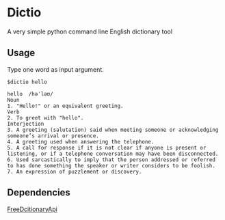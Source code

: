 # Dictio
A very simple python command line English dictionary tool
## Usage
Type one word as input argument.


```
$dictio hello

hello  /həˈləʊ/
Noun
1. "Hello!" or an equivalent greeting.
Verb
2. To greet with "hello".
Interjection
3. A greeting (salutation) said when meeting someone or acknowledging someone’s arrival or presence.
4. A greeting used when answering the telephone.
5. A call for response if it is not clear if anyone is present or listening, or if a telephone conversation may have been disconnected.
6. Used sarcastically to imply that the person addressed or referred to has done something the speaker or writer considers to be foolish.
7. An expression of puzzlement or discovery.
```
## Dependencies
[FreeDcitionaryApi](https://dictionaryapi.dev/)
